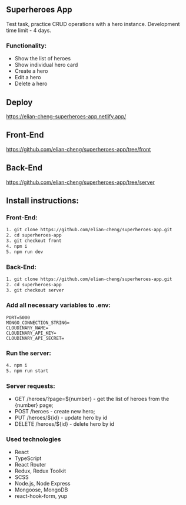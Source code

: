 ## Superheroes App

Test task, practice CRUD operations with a hero instance. Development time limit - 4 days.

### Functionality:

- Show the list of heroes
- Show individual hero card
- Create a hero
- Edit a hero
- Delete a hero

## Deploy

https://elian-cheng-superheroes-app.netlify.app/

## Front-End

https://github.com/elian-cheng/superheroes-app/tree/front

## Back-End

https://github.com/elian-cheng/superheroes-app/tree/server

## Install instructions:

### Front-End:

```bash
1. git clone https://github.com/elian-cheng/superheroes-app.git
2. cd superheroes-app
3. git checkout front
4. npm i
5. npm run dev
```

### Back-End:

```bash
1. git clone https://github.com/elian-cheng/superheroes-app.git
2. cd superheroes-app
3. git checkout server
```

### Add all necessary variables to .env:

```
PORT=5000
MONGO_CONNECTION_STRING=
CLOUDINARY_NAME=
CLOUDINARY_API_KEY=
CLOUDINARY_API_SECRET=
```

### Run the server:

```bash
4. npm i
5. npm run start
```

### Server requests:

- GET /heroes/?page=${number} - get the list of heroes from the {number} page;
- POST /heroes - create new hero;
- PUT /heroes/${id} - update hero by id
- DELETE /heroes/${id} - delete hero by id

### Used technologies

- React
- TypeScript
- React Router
- Redux, Redux Toolkit
- SCSS
- Node.js, Node Express
- Mongoose, MongoDB
- react-hook-form, yup
